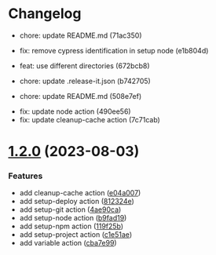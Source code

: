 # Changelog

- chore: update README.md (71ac350)

* fix: remove cypress identification in setup node (e1b804d)

- feat: use different directories (672bcb8)

* chore: update .release-it.json (b742705)

- chore: update README.md (508e7ef)

* fix: update node action (490ee56)
* fix: update cleanup-cache action (7c71cab)

# [1.2.0](https://github.com/taiga-family/ci/compare/1.1.0...1.2.0) (2023-08-03)

### Features

- add cleanup-cache action ([e04a007](https://github.com/taiga-family/ci/commit/e04a007ff2fd124e88e9cb10b2878f66cf096380))
- add setup-deploy action ([812324e](https://github.com/taiga-family/ci/commit/812324e2de96bafcb343c6534b00b370e8fc87cb))
- add setup-git action ([4ae90ca](https://github.com/taiga-family/ci/commit/4ae90ca01ba7b1ffb8bf860beae72c3e802a312c))
- add setup-node action ([b9fad19](https://github.com/taiga-family/ci/commit/b9fad19f88407237047b0e931ca81546db8983cb))
- add setup-npm action ([119f25b](https://github.com/taiga-family/ci/commit/119f25bba5069708dd56ddce1ca7db46b8744c43))
- add setup-project action ([c1e51ae](https://github.com/taiga-family/ci/commit/c1e51aeb9eb2f3172eb3970a88df7bb33acda405))
- add variable action ([cba7e99](https://github.com/taiga-family/ci/commit/cba7e99da9e12d08ec8f92d3d61cc528b3109fa9))
